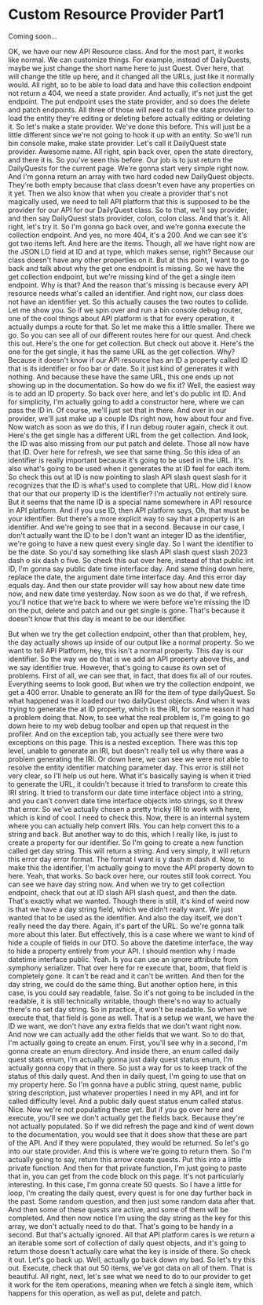 # Custom Resource Provider Part1

Coming soon...

OK, we have our new API Resource class. And for the most part, it works like normal.
We can customize things. For example, instead of DailyQuests, maybe we just change
the short name here to just Quest. Over here, that will change the title up here, and
it changed all the URLs, just like it normally would. All right, so to be able to
load data and have this collection endpoint not return a 404, we need a state
provider. And actually, it's not just the get endpoint. The put endpoint uses the
state provider, and so does the delete and patch endpoints. All three of those will
need to call the state provider to load the entity they're editing or deleting before
actually editing or deleting it. So let's make a state provider. We've done this
before. This will just be a little different since we're not going to hook it up with
an entity. So we'll run bin console make, make state provider. Let's call it
DailyQuest state provider. Awesome name. All right, spin back over, open the state
directory, and there it is. So you've seen this before. Our job is to just return the
DailyQuests for the current page. We're gonna start very simple right now. And I'm
gonna return an array with two hard coded new DailyQuest objects. They're both empty
because that class doesn't even have any properties on it yet. Then we also know that
when you create a provider that's not magically used, we need to tell API platform
that this is supposed to be the provider for our API for our DailyQuest class. So to
that, we'll say provider, and then say DailyQuest stats provider, colon, colon class.
And that's it. All right, let's try it. So I'm gonna go back over, and we're gonna
execute the collection endpoint. And yes, no more 404, it's a 200. And we can see
it's got two items left. And here are the items. Though, all we have right now are
the JSON LD field at ID and at type, which makes sense, right? Because our class
doesn't have any other properties on it. But at this point, I want to go back and
talk about why the get one endpoint is missing. So we have the get collection
endpoint, but we're missing kind of the get a single item endpoint. Why is that? And
the reason that's missing is because every API resource needs what's called an
identifier. And right now, our class does not have an identifier yet. So this
actually causes the two routes to collide. Let me show you. So if we spin over and
run a bin console debug router, one of the cool things about API platform is that for
every operation, it actually dumps a route for that. So let me make this a little
smaller. There we go. So you can see all of our different routes here for our quest.
And check this out. Here's the one for get collection. But check out above it. Here's
the one for the get single, it has the same URL as the get collection. Why? Because
it doesn't know if our API resource has an ID a property called ID that is its
identifier or foo bar or date. So it just kind of generates it with nothing. And
because these have the same URL, this one ends up not showing up in the
documentation. So how do we fix it? Well, the easiest way is to add an ID property.
So back over here, and let's do public int ID. And for simplicity, I'm actually going
to add a constructor here, where we can pass the ID in. Of course, we'll just set
that in there. And over in our provider, we'll just make up a couple IDs right now,
how about four and five. Now watch as soon as we do this, if I run debug router
again, check it out. Here's the get single has a different URL from the get
collection. And look, the ID was also missing from our put patch and delete. Those
all now have that ID. Over here for refresh, we see that same thing. So this idea of
an identifier is really important because it's going to be used in the URL. It's also
what's going to be used when it generates the at ID feel for each item. So check this
out at ID is now pointing to slash API slash quest slash for it recognizes that the
ID is what's used to complete that URL. How did I know that our that our property ID
is the identifier? I'm actually not entirely sure. But it seems that the name ID is a
special name somewhere in API resource in API platform. And if you use ID, then API
platform says, Oh, that must be your identifier. But there's a more explicit way to
say that a property is an identifier. And we're going to see that in a second.
Because in our case, I don't actually want the ID to be I don't want an integer ID as
the identifier, we're going to have a new quest every single day. So I want the
identifier to be the date. So you'd say something like slash API slash quest slash
2023 dash o six dash o five. So check this out over here, instead of that public int
ID, I'm gonna say public date time interface day. And same thing down here, replace
the date, the argument date time interface day. And this error day equals day. And
then our state provider will say how about new date time now, and new date time
yesterday. Now soon as we do that, if we refresh, you'll notice that we're back to
where we were before we're missing the ID on the put, delete and patch and our get
single is gone. That's because it doesn't know that this day is meant to be our
identifier.

But when we try the get collection endpoint, other than that problem, hey, the day actually shows up inside of our output like a normal property. So we want to tell API Platform, hey, this isn't a normal property. This day is our identifier. So the way we do that is we add an API property above this, and we say identifier true. However, that's going to cause its own set of problems. First of all, we can see that, in fact, that does fix all of our routes. Everything seems to look good. But when we try the collection endpoint, we get a 400 error. Unable to generate an IRI for the item of type dailyQuest. So what happened was it loaded our two dailyQuest objects. And when it was trying to generate the at ID property, which is the IRI, for some reason it had a problem doing that. Now, to see what the real problem is, I'm going to go down here to my web debug toolbar and open up that request in the profiler. And on the exception tab, you actually see there were two exceptions on this page. This is a nested exception. There was this top level, unable to generate an IRI, but doesn't really tell us why there was a problem generating the IRI. Or down here, we can see we were not able to resolve the entity identifier matching parameter day. This error is still not very clear, so I'll help us out here. What it's basically saying is when it tried to generate the URL, it couldn't because it tried to transform to create this IRI string. It tried to transform our date time interface object into a string, and you can't convert date time interface objects into strings, so it threw that error. So we've actually chosen a pretty tricky IRI to work with here, which is kind of cool. I need to check this. Now, there is an internal system where you can actually help convert IRIs. You can help convert this to a string and back. But another way to do this, which I really like, is just to create a property for our identifier. So I'm going to create a new function called get day string. This will return a string. And very simply, it will return this error day error format. The format I want is y dash m dash d. Now, to make this the identifier, I'm actually going to move the API property down to here. Yeah, that works. So back over here, our routes still look correct. You can see we have day string now. And when we try to get collection endpoint, check that out at ID slash API slash quest, and then the date. That's exactly what we wanted. Though there is still, it's kind of weird now is that we have a day string field, which we didn't really want. We just wanted that to be used as the identifier. And also the day itself, we don't really need the day there. Again, it's part of the URL. So we're gonna talk more about this later. But effectively, this is a case where we want to kind of hide a couple of fields in our DTO. So above the datetime interface, the way to hide a property entirely from your API. I should mention why I made datetime interface public. Yeah. Is you can use an ignore attribute from symphony serializer. That over here for re execute that, boom, that field is completely gone. It can't be read and it can't be written. And then for the day string, we could do the same thing. But another option here, in this case, is you could say readable, false. So it's not going to be included in the readable, it is still technically writable, though there's no way to actually there's no set day string. So in practice, it won't be readable. So when we execute that, that field is gone as well. That is a setup we want, we have the ID we want, we don't have any extra fields that we don't want right now. And now we can actually add the other fields that we want. So to do that, I'm actually going to create an enum. First, you'll see why in a second, I'm gonna create an enum directory. And inside there, an enum called daily quest stats enum, I'm actually gonna just daily quest status enum, I'm actually gonna copy that in there. So just a way for us to keep track of the status of this daily quest. And then in daily quest, I'm going to use that on my property here. So I'm gonna have a public string, quest name, public string description, just whatever properties I need in my API, and int for called difficulty level. And a public daily quest status enum called status. Nice. Now we're not populating these yet. But if you go over here and execute, you'll see we don't actually get the fields back. Because they're not actually populated. So if we did refresh the page and kind of went down to the documentation, you would see that it does show that these are part of the API. And if they were populated, they would be returned. So let's go into our state provider. And this is where we're going to return them. So I'm actually going to say, return this arrow create quests. Put this into a little private function. And then for that private function, I'm just going to paste that in, you can get from the code block on this page. It's not particularly interesting. In this case, I'm gonna create 50 quests. So I have a little for loop, I'm creating the daily quest, every quest is for one day further back in the past. Some random question, and then just some random data after that. And then some of these quests are active, and some of them will be completed. And then now notice I'm using the day string as the key for this array, we don't actually need to do that. That's going to be handy in a second. But that's actually ignored. All that API platform cares is we return a an iterable some sort of collection of daily quest objects, and it's going to return those doesn't actually care what the key is inside of there. So check it out. Let's go back up. Well, actually go back down my bad. So let's try this out. Execute, check that out 50 items, we've got data on all of them. That is beautiful. All right, next, let's see what we need to do to our provider to get it work for the item operations, meaning when we fetch a single item, which happens for this operation, as well as put, delete and patch.
